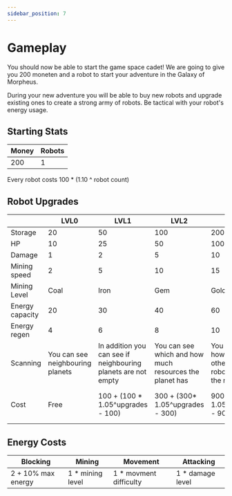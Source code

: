 ```yaml
---
sidebar_position: 7
---
```


# Gameplay

You should now be able to start the game space cadet! We are going to give you 200 moneten and a robot to start your adventure in the Galaxy of Morpheus.

During your new adventure you will be able to buy new robots and upgrade existing ones to create a strong army of robots. Be tactical with your robot's energy usage.

## Starting Stats

| Money | Robots |
| ----- | ------ |
| 200   | 1      |

Every robot costs 100 \* (1.10 ^ robot count)

## Robot Upgrades

|                 | LVL0                             | LVL1                                                          | LVL2                                                    | LVL3                                                        | LVL4                                      | LVL5                                        |
| --------------- | -------------------------------- | ------------------------------------------------------------- | ------------------------------------------------------- | ----------------------------------------------------------- | ----------------------------------------- | ------------------------------------------- |
| Storage         | 20                               | 50                                                            | 100                                                     | 200                                                         | 400                                       | 1000                                        |
| HP              | 10                               | 25                                                            | 50                                                      | 100                                                         | 200                                       | 500                                         |
| Damage          | 1                                | 2                                                             | 5                                                       | 10                                                          | 20                                        | 50                                          |
| Mining speed    | 2                                | 5                                                             | 10                                                      | 15                                                          | 20                                        | 40                                          |
| Mining Level    | Coal                             | Iron                                                          | Gem                                                     | Gold                                                        | Platin                                    | ?                                           |
| Energy capacity | 20                               | 30                                                            | 40                                                      | 60                                                          | 100                                       | 200                                         |
| Energy regen    | 4                                | 6                                                             | 8                                                       | 10                                                          | 15                                        | 20                                          |
| Scanning        | You can see neighbouring planets | In addition you can see if neighbouring planets are not empty | You can see which and how much resources the planet has | You can scan how many other player's robots are in the room | You can use 10 energy to see 2 planet far | You can use 100 energy to see 3 planets far |
| Cost            | Free                             | 100 + (100 \* 1.05^upgrades - 100)                            | 300 + (300\* 1.05^upgrades - 300)                       | 900 + (900\* 1.05^upgrades - 900)                           | 2700 + (2700\* 1.05^upgrades - 2700)      | 8100+ (8100\* 1.05^upgrades - 8100)         |

## Energy Costs

| Blocking           | Mining            | Movement                | Attacking         |
| ------------------ | ----------------- | ----------------------- | ----------------- |
| 2 + 10% max energy | 1 \* mining level | 1 \* movment difficulty | 1 \* damage level |
